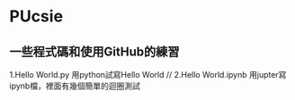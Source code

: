# PUcsie
一些程式碼和使用GitHub的練習
------------------------------
1.Hello World.py
用python試寫Hello World
//
2.Hello World.ipynb
用jupter寫ipynb檔，裡面有幾個簡單的迴圈測試
